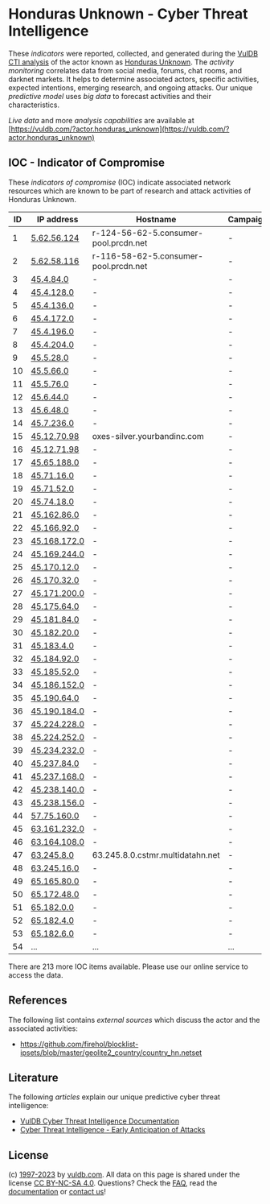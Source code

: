 # Honduras Unknown - Cyber Threat Intelligence

These _indicators_ were reported, collected, and generated during the [VulDB CTI analysis](https://vuldb.com/?kb.cti) of the actor known as [Honduras Unknown](https://vuldb.com/?actor.honduras_unknown). The _activity monitoring_ correlates data from social media, forums, chat rooms, and darknet markets. It helps to determine associated actors, specific activities, expected intentions, emerging research, and ongoing attacks. Our unique _predictive model_ uses _big data_ to forecast activities and their characteristics.

_Live data_ and more _analysis capabilities_ are available at [https://vuldb.com/?actor.honduras_unknown](https://vuldb.com/?actor.honduras_unknown)

## IOC - Indicator of Compromise

These _indicators of compromise_ (IOC) indicate associated network resources which are known to be part of research and attack activities of Honduras Unknown.

ID | IP address | Hostname | Campaign | Confidence
-- | ---------- | -------- | -------- | ----------
1 | [5.62.56.124](https://vuldb.com/?ip.5.62.56.124) | r-124-56-62-5.consumer-pool.prcdn.net | - | High
2 | [5.62.58.116](https://vuldb.com/?ip.5.62.58.116) | r-116-58-62-5.consumer-pool.prcdn.net | - | High
3 | [45.4.84.0](https://vuldb.com/?ip.45.4.84.0) | - | - | High
4 | [45.4.128.0](https://vuldb.com/?ip.45.4.128.0) | - | - | High
5 | [45.4.136.0](https://vuldb.com/?ip.45.4.136.0) | - | - | High
6 | [45.4.172.0](https://vuldb.com/?ip.45.4.172.0) | - | - | High
7 | [45.4.196.0](https://vuldb.com/?ip.45.4.196.0) | - | - | High
8 | [45.4.204.0](https://vuldb.com/?ip.45.4.204.0) | - | - | High
9 | [45.5.28.0](https://vuldb.com/?ip.45.5.28.0) | - | - | High
10 | [45.5.66.0](https://vuldb.com/?ip.45.5.66.0) | - | - | High
11 | [45.5.76.0](https://vuldb.com/?ip.45.5.76.0) | - | - | High
12 | [45.6.44.0](https://vuldb.com/?ip.45.6.44.0) | - | - | High
13 | [45.6.48.0](https://vuldb.com/?ip.45.6.48.0) | - | - | High
14 | [45.7.236.0](https://vuldb.com/?ip.45.7.236.0) | - | - | High
15 | [45.12.70.98](https://vuldb.com/?ip.45.12.70.98) | oxes-silver.yourbandinc.com | - | High
16 | [45.12.71.98](https://vuldb.com/?ip.45.12.71.98) | - | - | High
17 | [45.65.188.0](https://vuldb.com/?ip.45.65.188.0) | - | - | High
18 | [45.71.16.0](https://vuldb.com/?ip.45.71.16.0) | - | - | High
19 | [45.71.52.0](https://vuldb.com/?ip.45.71.52.0) | - | - | High
20 | [45.74.18.0](https://vuldb.com/?ip.45.74.18.0) | - | - | High
21 | [45.162.86.0](https://vuldb.com/?ip.45.162.86.0) | - | - | High
22 | [45.166.92.0](https://vuldb.com/?ip.45.166.92.0) | - | - | High
23 | [45.168.172.0](https://vuldb.com/?ip.45.168.172.0) | - | - | High
24 | [45.169.244.0](https://vuldb.com/?ip.45.169.244.0) | - | - | High
25 | [45.170.12.0](https://vuldb.com/?ip.45.170.12.0) | - | - | High
26 | [45.170.32.0](https://vuldb.com/?ip.45.170.32.0) | - | - | High
27 | [45.171.200.0](https://vuldb.com/?ip.45.171.200.0) | - | - | High
28 | [45.175.64.0](https://vuldb.com/?ip.45.175.64.0) | - | - | High
29 | [45.181.84.0](https://vuldb.com/?ip.45.181.84.0) | - | - | High
30 | [45.182.20.0](https://vuldb.com/?ip.45.182.20.0) | - | - | High
31 | [45.183.4.0](https://vuldb.com/?ip.45.183.4.0) | - | - | High
32 | [45.184.92.0](https://vuldb.com/?ip.45.184.92.0) | - | - | High
33 | [45.185.52.0](https://vuldb.com/?ip.45.185.52.0) | - | - | High
34 | [45.186.152.0](https://vuldb.com/?ip.45.186.152.0) | - | - | High
35 | [45.190.64.0](https://vuldb.com/?ip.45.190.64.0) | - | - | High
36 | [45.190.184.0](https://vuldb.com/?ip.45.190.184.0) | - | - | High
37 | [45.224.228.0](https://vuldb.com/?ip.45.224.228.0) | - | - | High
38 | [45.224.252.0](https://vuldb.com/?ip.45.224.252.0) | - | - | High
39 | [45.234.232.0](https://vuldb.com/?ip.45.234.232.0) | - | - | High
40 | [45.237.84.0](https://vuldb.com/?ip.45.237.84.0) | - | - | High
41 | [45.237.168.0](https://vuldb.com/?ip.45.237.168.0) | - | - | High
42 | [45.238.140.0](https://vuldb.com/?ip.45.238.140.0) | - | - | High
43 | [45.238.156.0](https://vuldb.com/?ip.45.238.156.0) | - | - | High
44 | [57.75.160.0](https://vuldb.com/?ip.57.75.160.0) | - | - | High
45 | [63.161.232.0](https://vuldb.com/?ip.63.161.232.0) | - | - | High
46 | [63.164.108.0](https://vuldb.com/?ip.63.164.108.0) | - | - | High
47 | [63.245.8.0](https://vuldb.com/?ip.63.245.8.0) | 63.245.8.0.cstmr.multidatahn.net | - | High
48 | [63.245.16.0](https://vuldb.com/?ip.63.245.16.0) | - | - | High
49 | [65.165.80.0](https://vuldb.com/?ip.65.165.80.0) | - | - | High
50 | [65.172.48.0](https://vuldb.com/?ip.65.172.48.0) | - | - | High
51 | [65.182.0.0](https://vuldb.com/?ip.65.182.0.0) | - | - | High
52 | [65.182.4.0](https://vuldb.com/?ip.65.182.4.0) | - | - | High
53 | [65.182.6.0](https://vuldb.com/?ip.65.182.6.0) | - | - | High
54 | ... | ... | ... | ...

There are 213 more IOC items available. Please use our online service to access the data.

## References

The following list contains _external sources_ which discuss the actor and the associated activities:

* https://github.com/firehol/blocklist-ipsets/blob/master/geolite2_country/country_hn.netset

## Literature

The following _articles_ explain our unique predictive cyber threat intelligence:

* [VulDB Cyber Threat Intelligence Documentation](https://vuldb.com/?kb.cti)
* [Cyber Threat Intelligence - Early Anticipation of Attacks](https://www.scip.ch/en/?labs.20201022)

## License

(c) [1997-2023](https://vuldb.com/?kb.changelog) by [vuldb.com](https://vuldb.com/?kb.about). All data on this page is shared under the license [CC BY-NC-SA 4.0](https://creativecommons.org/licenses/by-nc-sa/4.0/). Questions? Check the [FAQ](https://vuldb.com/?kb.faq), read the [documentation](https://vuldb.com/?kb) or [contact us](https://vuldb.com/?contact)!
